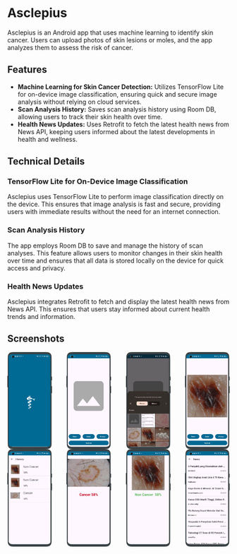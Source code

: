 # Asclepius

Asclepius is an Android app that uses machine learning to identify skin cancer. Users can upload photos of skin lesions or moles, and the app analyzes them to assess the risk of cancer.

## Features

- **Machine Learning for Skin Cancer Detection:** Utilizes TensorFlow Lite for on-device image classification, ensuring quick and secure image analysis without relying on cloud services.
- **Scan Analysis History:** Saves scan analysis history using Room DB, allowing users to track their skin health over time.
- **Health News Updates:** Uses Retrofit to fetch the latest health news from News API, keeping users informed about the latest developments in health and wellness.

## Technical Details

### TensorFlow Lite for On-Device Image Classification

Asclepius uses TensorFlow Lite to perform image classification directly on the device. This ensures that image analysis is fast and secure, providing users with immediate results without the need for an internet connection.

### Scan Analysis History

The app employs Room DB to save and manage the history of scan analyses. This feature allows users to monitor changes in their skin health over time and ensures that all data is stored locally on the device for quick access and privacy.

### Health News Updates

Asclepius integrates Retrofit to fetch and display the latest health news from News API. This ensures that users stay informed about current health trends and information.

## Screenshots

<div style="display: flex; justify-content: space-between;">
  <img src="https://github.com/dzikryaji/asclepius/blob/master/splash.png?raw=true" width="20%">
  <img src="https://github.com/dzikryaji/asclepius/blob/master/main.png?raw=true" width="20%">
  <img src="https://github.com/dzikryaji/asclepius/blob/master/main-gallery.png?raw=true" width="20%">
  <img src="https://github.com/dzikryaji/asclepius/blob/master/main-image.png?raw=true" width="20%">
</div>
<div style="display: flex; justify-content: space-between;">
  <img src="https://github.com/dzikryaji/asclepius/blob/master/history.png?raw=true" width="20%">
  <img src="https://github.com/dzikryaji/asclepius/blob/master/result-cancer.png?raw=true" width="20%">
  <img src="https://github.com/dzikryaji/asclepius/blob/master/result-noncancer.png?raw=true" width="20%">
  <img src="https://github.com/dzikryaji/asclepius/blob/master/news.png?raw=true" width="20%">
</div>
